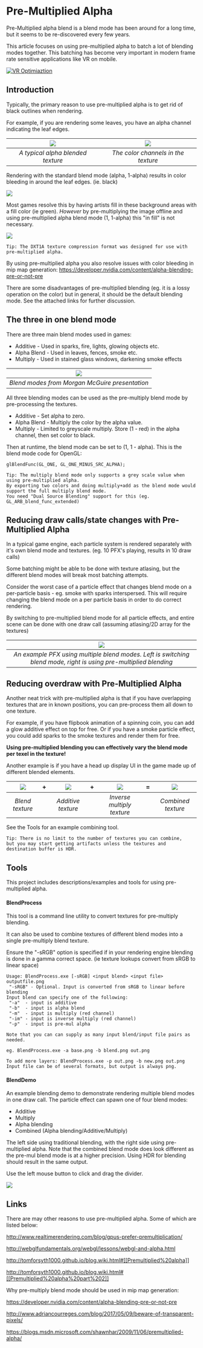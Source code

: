 # Pre-Multiplied Alpha
Pre-Multiplied alpha blend is a blend mode has been around for a long time, but it seems to be re-discovered every few years. 

This article focuses on using pre-multiplied alpha to batch a lot of blending modes together. This batching has become very important in modern frame rate sensitive applications like VR on mobile. 

[![VR Optimiaztion](https://img.youtube.com/vi/belVA1C013A/0.jpg)](https://www.youtube.com/watch?v=belVA1C013A "Unity max performance")

## Introduction
Typically, the primary reason to  use pre-multiplied alpha is to get rid of black outlines when rendering.

For example, if you are rendering some leaves, you have an alpha channel indicating the leaf edges.

| ![](Images/Alphaleaves.png) |  ![](Images/Colorleaves.png) | 
|:--:| :--:|
| *A typical alpha blended texture* | *The color channels in the texture* |

Rendering with the standard blend mode (alpha, 1-alpha) results in color bleeding in around the leaf edges. (ie. black)

![](Images/BlendArtifacts.png) 

Most games resolve this by having artists fill in these background areas with a fill color (ie green).
*However* by pre-multiplying the image offline and using pre-multiplied alpha blend mode (1, 1-alpha) this "in fill" is not necessary.


![](Images/BlendPreMul.png) 


```
Tip: The DXT1A texture compression format was designed for use with pre-multiplied alpha.
```

By using pre-multiplied alpha you also resolve issues with color bleeding in mip map generation: https://developer.nvidia.com/content/alpha-blending-pre-or-not-pre

There are some disadvantages of pre-multiplied blending (eg. it is a lossy operation on the color) but in general, it should be the default blending mode. See the attached links for further discussion. 

## The three in one blend mode

There are three main blend modes used in games:
- Additive - Used in sparks, fire, lights, glowing objects etc.
- Alpha Blend - Used in leaves, fences, smoke etc.
- Multiply - Used in stained glass windows, darkening smoke effects

| ![](Images/BlendModes.png) | 
|:--:| 
| *Blend  modes from Morgan McGuire presentation* |

All three blending modes can be used as the pre-multiply blend mode by pre-processing the textures.
- Additive - Set alpha to zero.
- Alpha Blend - Multiply the color by the alpha value.
- Multiply - Limited to greyscale multiply. Store (1 - red) in the alpha channel, then set color to black. 

Then at runtime, the blend mode can be set to (1, 1 - alpha). This is the blend mode code for OpenGL:
```
glBlendFunc(GL_ONE, GL_ONE_MINUS_SRC_ALPHA);
```


```
Tip: The multiply blend mode only supports a grey scale value when using pre-multiplied alpha.
By exporting two colors and doing multiply+add as the blend mode would support the full multiply blend mode.
You need "Dual Source Blending" support for this (eg. GL_ARB_blend_func_extended)
```

## Reducing draw calls/state changes with Pre-Multiplied Alpha

In a typical game engine, each particle system is rendered separately with it's own blend mode and textures.
(eg. 10 PFX's playing, results in 10 draw calls)

Some batching might be able to be done with texture atlasing, but the different blend modes will break most batching attempts.

Consider the worst case of a particle effect that changes blend mode on a per-particle basis - eg. smoke with sparks interspersed. This will require changing the blend mode on a per particle basis in order to do correct rendering.

By switching to pre-multiplied blend mode for all particle effects, and entire scene can be done with one draw call (assuming atlasing/2D array for the textures)

| ![](Images/MultipleBlendPFX.png) | 
|:--:| 
| *An example PFX using multiple blend modes. Left is switching blend mode, right is using pre-multiplied blending* |


## Reducing overdraw with Pre-Multiplied Alpha

Another neat trick with pre-multiplied alpha is that if you have overlapping textures that are in known positions, you can pre-process them all down to one texture.

For example, if you have flipbook animation of a spinning coin, you can add a glow additive effect on top for free. Or if you have a smoke particle effect, you could add sparks to the smoke textures and render them for free.

**Using pre-multiplied blending you can effectively vary the blend mode per texel in the texture!**

Another example is if you have a head up display UI in the game made up of different blended elements. 

| ![](Images/Blend.png) | + | ![](Images/Additive.png) | + |![](Images/Multiply.png) | = | ![](Images/Bam.png) | 
|:--:|:--:|:--:|:--:|:--:|:--:|:--:|
| *Blend texture* | | *Additive texture* | | *Inverse multiply texture* | | *Combined texture* |

See the Tools for an example combining tool.

```
Tip: There is no limit to the number of textures you can combine, 
but you may start getting artifacts unless the textures and destination buffer is HDR.
```


## Tools
This project includes descriptions/examples and tools for using pre-multiplied alpha.

#### BlendProcess
This tool is a command line utility to convert textures for pre-multiply blending. 

It can also be used to combine textures of different blend modes into a single pre-multiply blend texture.

Ensure the "-sRGB" option is specified if in your rendering engine blending is done in a gamma correct space. (ie texture lookups convert from sRGB to linear space)

```
Usage: BlendProcess.exe [-sRGB] <input blend> <input file> outputfile.png
 "-sRGB" - Optional. Input is converted from sRGB to linear before blending
Input blend can specify one of the following:
 "-a"  - input is additive
 "-b"  - input is alpha blend
 "-m"  - input is multiply (red channel)
 "-im" - input is inverse multiply (red channel)
 "-p"  - input is pre-mul alpha

Note that you can can supply as many input blend/input file pairs as needed.

eg. BlendProcess.exe -a base.png -b blend.png out.png

To add more layers: BlendProcess.exe -p out.png -b new.png out.png
Input file can be of several formats, but output is always png.
```

#### BlendDemo

An example blending demo to demonstrate rendering multiple blend modes in one draw call. The particle effect can spawn one of four blend modes:
- Additive
- Multiply
- Alpha blending
- Combined (Alpha blending/Additive/Multiply)

The left side using traditional blending, with the right side using pre-multiplied alpha. 
Note that the combined blend mode does look different as the pre-mul blend mode is at a higher precision.
Using HDR for blending should result in the same output.

Use the left mouse button to click and drag the divider.

![](Images/MultipleBlendPFX.png)

## Links

There are may other reasons to use pre-multiplied alpha. Some of which are listed below:

http://www.realtimerendering.com/blog/gpus-prefer-premultiplication/

http://webglfundamentals.org/webgl/lessons/webgl-and-alpha.html

http://tomforsyth1000.github.io/blog.wiki.html#[[Premultiplied%20alpha]]

http://tomforsyth1000.github.io/blog.wiki.html#[[Premultiplied%20alpha%20part%202]]

Why pre-multiply blend mode should be used in mip map generation:

https://developer.nvidia.com/content/alpha-blending-pre-or-not-pre

http://www.adriancourreges.com/blog/2017/05/09/beware-of-transparent-pixels/

https://blogs.msdn.microsoft.com/shawnhar/2009/11/06/premultiplied-alpha/




